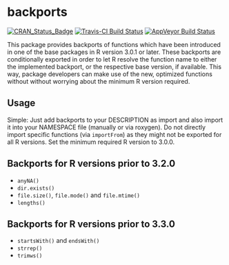 # backports

[![CRAN_Status_Badge](http://www.r-pkg.org/badges/version/backports)](http://cran.r-project.org/package=backports)
[![Travis-CI Build Status](https://travis-ci.org/mllg/backports.svg?branch=master)](https://travis-ci.org/mllg/backports)
[![AppVeyor Build Status](https://ci.appveyor.com/api/projects/status/github/mllg/backports?branch=master&svg=true)](https://ci.appveyor.com/project/mllg/backports)

This package provides backports of functions which have been introduced in one of the base packages in R version 3.0.1 or later.
These backports are conditionally exported in order to let R resolve the function name to either the implemented backport, or the respective base version, if available.
This way, package developers can make use of the new, optimized functions without without worrying about the minimum R version required.

## Usage

Simple: Just add backports to your DESCRIPTION as import and also import it into your NAMESPACE file (manually or via roxygen).
Do not directly import specific functions (via `importFrom`) as they might not be exported for all R versions.
Set the minimum required R version to 3.0.0.

## Backports for R versions prior to 3.2.0

* `anyNA()`
* `dir.exists()`
* `file.size()`, `file.mode()` and `file.mtime()`
* `lengths()`

## Backports for R versions prior to 3.3.0

* `startsWith()` and `endsWith()`
* `strrep()`
* `trimws()`
